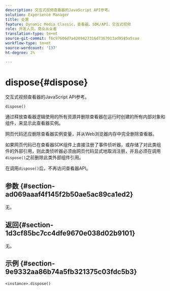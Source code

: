 ```yaml
---
description: 交互式视频查看器的JavaScript API参考。
solution: Experience Manager
title: 处置
feature: Dynamic Media Classic，查看器，SDK/API，交互式视频
role: 开发人员，商业从业者
translation-type: tm+mt
source-git-commit: f6c97606d7a4209427316d7367013ad9585a5cae
workflow-type: tm+mt
source-wordcount: '137'
ht-degree: 2%

---
```



# dispose{#dispose}

交互式视频查看器的JavaScript API参考。

`dispose()`

通过释放查看器逻辑使用的所有资源并删除查看器在运行时创建的所有内部对象和组件，来显示此查看器实例。

网页代码还应删除查看器实例变量，并从Web浏览器内存中完全删除查看器。

如果网页代码已在查看器SDK组件上直接注册了事件侦听器，或存储了对此类组件的外部引用，则此类侦听器必须由网页代码显式地取消注册，并且必须在调用`dispose()`之前删除此类外部组件引用。

在调用`dispose()`后，不再访问查看器API。

## 参数 {#section-ad069aaaf4f145f2b50ae5ac89ca1ed2}

无。

## 返回{#section-1d3cf85bc7cc4dfe9670e038d02b9101}

无。

## 示例 {#section-9e9332aa86b74a5fb321375c03fdc5b3}

```
<instance>.dispose()
```

